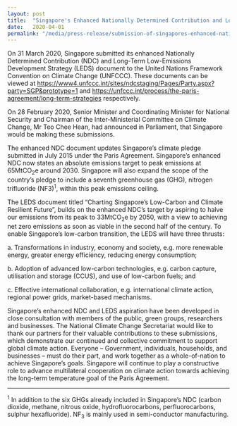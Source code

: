 ```yaml
---
layout: post
title:  "Singapore's Enhanced Nationally Determined Contribution and Long-Term Low-Emissions Development Strategy"
date:   2020-04-01
permalink: "/media/press-release/submission-of-singapores-enhanced-nationally-determined-contribution-and-long-term-low-emissions-development-strategy"
---
```




On 31 March 2020, Singapore submitted its enhanced Nationally Determined Contribution (NDC) and Long-Term Low-Emissions Development Strategy (LEDS) document to the United Nations Framework Convention on Climate Change (UNFCCC). These documents can be viewed at [<a href="https://www4.unfccc.int/sites/ndcstaging/Pages/Party.aspx?party=SGP&prototype=1" target="_blank">https://www4.unfccc.int/sites/ndcstaging/Pages/Party.aspx?party=SGP&prototype=1</a>](https://www4.unfccc.int/sites/ndcstaging/Pages/Party.aspx?party=SGP&prototype=1) and [<a href="https://unfccc.int/process/the-paris-agreement/long-term-strategies" target="_blank">https://unfccc.int/process/the-paris-agreement/long-term-strategies</a>](https://unfccc.int/process/the-paris-agreement/long-term-strategies)  respectively.




On 28 February 2020, Senior Minister and Coordinating Minister for National Security and Chairman of the Inter-Ministerial Committee on Climate Change, Mr Teo Chee Hean, had announced in Parliament, that Singapore would be making  these submissions.

The enhanced NDC document updates Singapore’s climate pledge submitted in July 2015 under the Paris Agreement. Singapore’s enhanced NDC now states an absolute emissions target to peak emissions at 65MtCO<sub>2</sub>e around 2030. Singapore will also expand the scope of the country’s pledge to include a seventh greenhouse gas (GHG), nitrogen trifluoride (NF3)<sup>1</sup>, within this peak emissions ceiling.

The LEDS document titled “Charting Singapore’s Low-Carbon and Climate Resilient Future”, builds on the enhanced NDC’s target by aspiring to halve our emissions from its peak to 33MtCO<sub>2</sub>e by 2050, with a view to achieving net zero emissions as soon as viable in the second half of the century. To enable Singapore’s low-carbon transition, the LEDS will have three thrusts:

a.	Transformations in industry, economy and society, e.g. more renewable energy, greater energy efficiency, reducing energy consumption;

b.	Adoption of advanced low-carbon technologies, e.g. carbon capture, utilisation and storage (CCUS), and use of low-carbon fuels; and

c.	Effective international collaboration, e.g. international climate action, regional power grids, market-based mechanisms. 


Singapore’s enhanced NDC and LEDS aspiration have been developed in close consultation with members of the public, green groups, researchers and businesses. The National Climate Change Secretariat would like to thank our partners for their valuable contributions to these submissions, which demonstrate our continued and collective commitment to support global climate action. Everyone – Government, individuals, households, and businesses – must do their part, and work together as a whole-of-nation to achieve Singapore’s goals. Singapore will continue to play a constructive role to advance multilateral cooperation on climate action towards achieving the long-term temperature goal of the Paris Agreement.



----------
<sup>1</sup> In addition to the six GHGs already included in Singapore’s NDC (carbon dioxide, methane, nitrous oxide, hydrofluorocarbons, perfluorocarbons, sulphur hexafluoride). NF<sub>3</sub> is mainly used in semi-conductor manufacturing.
